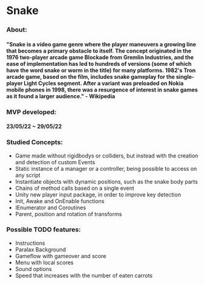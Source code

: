 # Snake
### About: 
#### "Snake is a video game genre where the player maneuvers a growing line that becomes a primary obstacle to itself. The concept originated in the 1976 two-player arcade game Blockade from Gremlin Industries, and the ease of implementation has led to hundreds of versions (some of which have the word snake or worm in the title) for many platforms. 1982's Tron arcade game, based on the film, includes snake gameplay for the single-player Light Cycles segment. After a variant was preloaded on Nokia mobile phones in 1998, there was a resurgence of interest in snake games as it found a larger audience." - Wikipedia

### MVP developed: 
#### 23/05/22 ~ 29/05/22

### Studied Concepts: 

* Game made without rigidbodys or colliders, but instead with the creation and detection of custom Events  
* Static instance of a manager or a controller, being possible to access on any script
* Instantiate objects with dynamic positions, such as the snake body parts
* Chains of method calls based on a single event
* Unity new player input package, in order to improve key detection
* Init, Awake and OnEnable functions
* IEnumerator and Coroutines
* Parent, position and rotation of transforms  


### Possible TODO features:  

* Instructions
* Paralax Background
* Gameflow with gameover and score
* Menu with local scores
* Sound options
* Speed that increases with the number of eaten carrots
